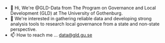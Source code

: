 - 👋 Hi, We're @GLD-Data from The Program on Governance and Local Development (GLD) at The University of Gothenburg. 
- 👀 We're interested in gathering reliable data and developing strong analysis tools to research local governance from a state and non-state perspective. 
- 📫 How to reach me ... data@gld.gu.se

<!---
GLD-Data/GLD-Data is a ✨ special ✨ repository because its `README.md` (this file) appears on your GitHub profile.
You can click the Preview link to take a look at your changes.
--->
